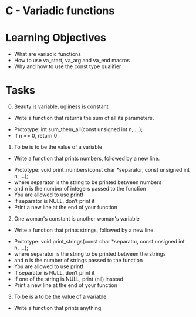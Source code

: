 #  C - Variadic functions

# Learning Objectives

* What are variadic functions
* How to use va_start, va_arg and va_end macros
* Why and how to use the const type qualifier

# Tasks
0. Beauty is variable, ugliness is constant
* Write a function that returns the sum of all its parameters.

- Prototype: int sum_them_all(const unsigned int n, ...);
- If n == 0, return 0

1. To be is to be the value of a variable

* Write a function that prints numbers, followed by a new line.

- Prototype: void print_numbers(const char *separator, const unsigned int n, ...);
- where separator is the string to be printed between numbers
- and n is the number of integers passed to the function
- You are allowed to use printf
- If separator is NULL, don’t print it
- Print a new line at the end of your function

2. One woman's constant is another woman's variable

* Write a function that prints strings, followed by a new line.

- Prototype: void print_strings(const char *separator, const unsigned int n, ...);
- where separator is the string to be printed between the strings
- and n is the number of strings passed to the function
- You are allowed to use printf
- If separator is NULL, don’t print it
- If one of the string is NULL, print (nil) instead
- Print a new line at the end of your function

3. To be is a to be the value of a variable

* Write a function that prints anything.


